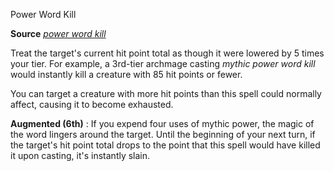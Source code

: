 Power Word Kill

**Source** [_power word kill_](/pathfinderRPG/prd/spells/powerWordKill.html#_power-word-kill)

Treat the target's current hit point total as though it were lowered by 5 times your tier. For example, a 3rd-tier archmage casting _mythic power word kill_ would instantly kill a creature with 85 hit points or fewer.

You can target a creature with more hit points than this spell could normally affect, causing it to become exhausted.

**Augmented (6th)** : If you expend four uses of mythic power, the magic of the word lingers around the target. Until the beginning of your next turn, if the target's hit point total drops to the point that this spell would have killed it upon casting, it's instantly slain.

